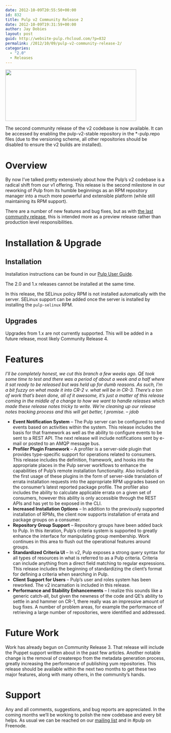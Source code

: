 ```yaml
---
date: 2012-10-09T20:55:50+00:00
id: 832
title: Pulp v2 Community Release 2
date: 2012-10-09T19:31:59+00:00
author: Jay Dobies
layout: post
guid: http://website-pulp.rhcloud.com/?p=832
permalink: /2012/10/09/pulp-v2-community-release-2/
categories:
  - "2.0"
  - Releases
---
```

<!-- more -->
<img src="http://website-pulp.rhcloud.com/wp-content/uploads/2012/10/cr-2.png" alt="" title="Pulp Community Release 2" width="410" height="161" class="alignnone size-full wp-image-838" />

The second community release of the v2 codebase is now available. It can be accessed by enabling the pulp-v2-stable repository in the *-pulp.repo files (due to the versioning scheme, all other repositories should be disabled to ensure the v2 builds are installed).

# Overview

By now I&#8217;ve talked pretty extensively about how the Pulp&#8217;s v2 codebase is a radical shift from our v1 offering. This release is the second milestone in our reworking of Pulp from its humble beginnings as an RPM repository manager into a much more powerful and extensible platform (while still maintaining its RPM support).

There are a number of new features and bug fixes, but as with [the last community release](/2012/07/26/pulp-v2-community-release-1), this is intended more as a preview release rather than production level responsibilities.

# Installation &#038; Upgrade

## Installation

Installation instructions can be found in our <a href="http://pulp-rpm-user-guide.readthedocs.org/en/latest/installation.html" target="new">Pulp User Guide</a>.

The 2.0 and 1.x releases cannot be installed at the same time.

In this release, the SELinux policy RPM is not installed automatically with the server. SELinux support can be added once the server is installed by installing the `pulp-selinux` RPM.

## Upgrades

Upgrades from 1.x are not currently supported. This will be added in a future release, most likely Community Release 4.

# Features

_I&#8217;ll be completely honest, we cut this branch a few weeks ago. QE took some time to test and there was a period of about a week and a half where it sat ready to be released but was held up for dumb reasons. As such, I&#8217;m a bit fuzzy on what made it into CR-2 v. what will be in CR-3. There&#8217;s a ton of work that&#8217;s been done, all of it awesome, it&#8217;s just a matter of this release coming in the middle of a change to how we want to handle releases which made these release notes tricky to write. We&#8217;re cleaning up our release notes tracking process and this will get better, I promise. &#8211; jdob_

  * **Event Notification System** &#8211; The Pulp server can be configured to send events based on activities within the system. This release includes the basis for that framework as well as the ability to configure events to be sent to a REST API. The next release will include notifications sent by e-mail or posted to an AMQP message bus.
  * **Profiler Plugin Framework** &#8211; A profiler is a server-side plugin that provides type-specific support for operations related to consumers. This release includes the definition, framework, and hooks into the appropriate places in the Pulp server workflows to enhance the capabilities of Pulp&#8217;s remote installation functionality. Also included is the first usage of these plugins in the form of server-side translation of errata installation requests into the appropriate RPM upgrades based on the consumer&#8217;s latest reported package profile. The profiler also includes the ability to calculate applicable errata on a given set of consumers, however this ability is only accessible through the REST APIs and has yet to be exposed in the CLI.
  * **Increased Installation Options** &#8211; In addition to the previously supported installation of RPMs, the client now supports installation of errata and package groups on a consumer.
  * **Repository Group Support** &#8211; Repository groups have been added back to Pulp. In this iteration, Pulp&#8217;s criteria system is supported to greatly enhance the interface for manipulating group membership. Work continues in this area to flush out the operational features around groups.
  * **Standardized Criteria UI** &#8211; In v2, Pulp exposes a strong query syntax for all types of resources in what is referred to as a Pulp criteria. Criteria can include anything from a direct field matching to regular expressions. This release includes the beginning of standardizing the client&#8217;s format for defining a criteria when searching in Pulp.
  * **Client Support for Users** &#8211; Pulp&#8217;s user and roles system has been reworked. The v2 incarnation is included in this release.
  * **Performance and Stability Enhancements** &#8211; I realize this sounds like a generic catch-all, but given the newness of the code and QE&#8217;s ability to settle in and hammer on CR-1, there really was an impressive amount of bug fixes. A number of problem areas, for example the performance of retrieving a large number of repositories, were identified and addressed.

# Future Work

Work has already begun on Community Release 3. That release will include the Puppet support written about in the past few articles. Another notable change is the removal of createrepo from the metadata generation process, greatly increasing the performance of publishing yum repositories. This release should be available within the next two months to get these two major features, along with many others, in the community&#8217;s hands.

# Support

Any and all comments, suggestions, and bug reports are appreciated. In the coming months we&#8217;ll be working to polish the new codebase and every bit helps. As usual we can be reached on our [mailing list](https://www.redhat.com/mailman/listinfo/pulp-list) and in #pulp on Freenode.